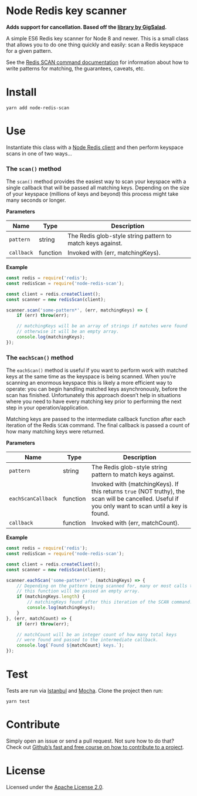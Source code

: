 # Node Redis key scanner

**Adds support for cancellation. Based off the [library by GigSalad](https://github.com/GigSalad/node-redis-scan).**

A simple ES6 Redis key scanner for Node 8 and newer. This is a small class that allows you to do one thing quickly and easily: scan a Redis keyspace for a given pattern.

See the [Redis SCAN command documentation](https://redis.io/commands/scan) for information about how to write patterns for matching, the guarantees, caveats, etc.

# Install

```
yarn add node-redis-scan
```

# Use

Instantiate this class with a [Node Redis client](https://github.com/NodeRedis/node_redis) and then perform keyspace scans in one of two ways...

### The `scan()` method

The `scan()` method provides the easiest way to scan your keyspace with a single callback that will be passed all matching keys. Depending on the size of your keyspace (millions of keys and beyond) this process might take many seconds or longer.

**Parameters**

|Name|Type|Description|
|-|-|-|
|`pattern`|string|The Redis glob-style string pattern to match keys against.|
|`callback`|function|Invoked with (err, matchingKeys).|

**Example**

```js
const redis = require('redis');
const redisScan = require('node-redis-scan');

const client = redis.createClient();
const scanner = new redisScan(client);

scanner.scan('some-pattern*', (err, matchingKeys) => {
    if (err) throw(err);

    // matchingKeys will be an array of strings if matches were found
    // otherwise it will be an empty array.
    console.log(matchingKeys);
});
```

### The `eachScan()` method

The `eachScan()` method is useful if you want to perform work with matched keys at the same time as the keyspace is being scanned. When you’re scanning an enormous keyspace this is likely a more efficient way to operate: you can begin handling matched keys asynchronously, before the scan has finished. Unfortunately this approach doesn’t help in situations where you need to have every matching key prior to performing the next step in your operation/application.

Matching keys are passed to the intermediate callback function after each iteration of the Redis `SCAN` command. The final callback is passed a count of how many matching keys were returned.

**Parameters**

|Name|Type|Description|
|-|-|-|
|`pattern`|string|The Redis glob-style string pattern to match keys against.|
|`eachScanCallback`|function|Invoked with (matchingKeys). If this returns `true` (NOT truthy), the scan will be cancelled. Useful if you only want to scan until a key is found.|
|`callback`|function|Invoked with (err, matchCount).|

**Example**

```js
const redis = require('redis');
const redisScan = require('node-redis-scan');

const client = redis.createClient();
const scanner = new redisScan(client);

scanner.eachScan('some-pattern*', (matchingKeys) => {
    // Depending on the pattern being scanned for, many or most calls to
    // this function will be passed an empty array.
    if (matchingKeys.length) {
        // matchingKeys found after this iteration of the SCAN command.
        console.log(matchingKeys);
    }
}, (err, matchCount) => {
    if (err) throw(err);

    // matchCount will be an integer count of how many total keys
    // were found and passed to the intermediate callback.
    console.log(`Found ${matchCount} keys.`);
});
```

# Test

Tests are run via [Istanbul](https://github.com/istanbuljs/nyc) and [Mocha](https://github.com/mochajs/mocha). Clone the project then run:

```
yarn test
```

# Contribute

Simply open an issue or send a pull request. Not sure how to do that? Check out [Github’s fast and free course on how to contribute to a project](https://egghead.io/courses/how-to-contribute-to-an-open-source-project-on-github).

# License

Licensed under the [Apache License 2.0](http://www.apache.org/licenses/LICENSE-2.0.html).
